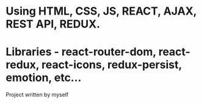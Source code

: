 # Using HTML, CSS, JS, REACT, AJAX, REST API, REDUX.

# Libraries - react-router-dom, react-redux, react-icons, redux-persist, emotion, etc...

Project written by myself
